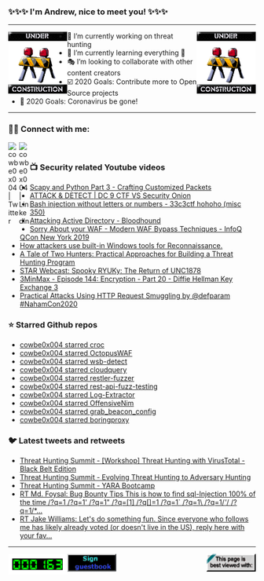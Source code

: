 ### ✨✨✨ I'm Andrew, nice to meet you! ✨✨✨

---
<img align="left" width="120px" src="https://raw.githubusercontent.com/cowbe0x004/cowbe0x004/master/images/image004.gif" />
<img align="right" width="120px" src="https://raw.githubusercontent.com/cowbe0x004/cowbe0x004/master/images/image004.gif" />

- 📖 I’m currently working on threat hunting
- 📘 I’m currently learning everything 🤣
- 🎭 I’m looking to collaborate with other content creators
- ☑️ 2020 Goals: Contribute more to Open Source projects
- 🦠 2020 Goals: Coronavirus be gone!

---

### 🤝🏽 Connect with me:
[<img align="left" alt="cowbe0x004 | Twitter" width="22px" src="https://cdn.jsdelivr.net/npm/simple-icons@v3/icons/twitter.svg" />][twitter]
[<img align="left" alt="cowbe0x004 | LinkedIn" width="22px" src="https://cdn.jsdelivr.net/npm/simple-icons@v3/icons/linkedin.svg" />][linkedin]

<!--
[<img align="left" alt="cowbe0x004.com" width="22px" src="https://raw.githubusercontent.com/iconic/open-iconic/master/svg/globe.svg" />][website]
[<img align="left" alt="cowbe0x004 | YouTube" width="22px" src="https://cdn.jsdelivr.net/npm/simple-icons@v3/icons/youtube.svg" />][youtube]
[<img align="left" alt="cowbe0x004 | Instagram" width="22px" src="https://cdn.jsdelivr.net/npm/simple-icons@v3/icons/instagram.svg" />][instagram]
-->

<br />

### 📺 Security related Youtube videos
<!-- YOUTUBE:START -->
- [Scapy and Python Part 3 - Crafting Customized Packets](https://www.youtube.com/watch?v=0xcr_UH4sNU)
- [ATTACK & DETECT | DC 9 CTF VS Security Onion](https://www.youtube.com/watch?v=ik-U8imhWAQ)
- [Bash injection without letters or numbers - 33c3ctf hohoho (misc 350)](https://www.youtube.com/watch?v=6D1LnMj0Yt0)
- [Attacking Active Directory - Bloodhound](https://www.youtube.com/watch?v=aJqjH3MsbLM)
- [Sorry About your WAF - Modern WAF Bypass Techniques - InfoQ QCon New York 2019](https://www.youtube.com/watch?v=nKJmgE-dYds)
- [How attackers use built-in Windows tools for Reconnaissance.](https://www.youtube.com/watch?v=lBVfgWNyjho)
- [A Tale of Two Hunters: Practical Approaches for Building a Threat Hunting Program](https://www.youtube.com/watch?v=BKowtsZM5Wk)
- [STAR Webcast: Spooky RYUKy: The Return of UNC1878](https://www.youtube.com/watch?v=BhjQ6zsCVSc)
- [3MinMax - Episode 144: Encryption - Part 20 - Diffie Hellman Key Exchange 3](https://www.youtube.com/watch?v=TZb-Clw66wI)
- [Practical Attacks Using HTTP Request Smuggling by @defparam #NahamCon2020](https://www.youtube.com/watch?v=3tpnuzFLU8g)
<!-- YOUTUBE:END -->

### ⭐ Starred Github repos
<!-- GITHUB_STAR:START -->
- [cowbe0x004 starred croc](https://github.com/schollz/croc)
- [cowbe0x004 starred OctopusWAF](https://github.com/CoolerVoid/OctopusWAF)
- [cowbe0x004 starred wsb-detect](https://github.com/LloydLabs/wsb-detect)
- [cowbe0x004 starred cloudquery](https://github.com/cloudquery/cloudquery)
- [cowbe0x004 starred restler-fuzzer](https://github.com/microsoft/restler-fuzzer)
- [cowbe0x004 starred rest-api-fuzz-testing](https://github.com/microsoft/rest-api-fuzz-testing)
- [cowbe0x004 starred Log-Extractor](https://github.com/cbasnett/Log-Extractor)
- [cowbe0x004 starred OffensiveNim](https://github.com/byt3bl33d3r/OffensiveNim)
- [cowbe0x004 starred grab_beacon_config](https://github.com/whickey-r7/grab_beacon_config)
- [cowbe0x004 starred boringproxy](https://github.com/boringproxy/boringproxy)
<!-- GITHUB_STAR:END -->

### 🐦 Latest tweets and retweets
<!-- TWEETS:START -->
- [Threat Hunting Summit - [Workshop] Threat Hunting with VirusTotal - Black Belt Edition](https://twitter.com/cowbe0x004/status/1329101788662915080)
- [Threat Hunting Summit - Evolving Threat Hunting to Adversary Hunting](https://twitter.com/cowbe0x004/status/1329101751740477443)
- [Threat Hunting Summit - YARA Bootcamp](https://twitter.com/cowbe0x004/status/1329091504237912064)
- [RT Md. Foysal: Bug Bounty Tips This is how to find sql-Injection 100% of the time /?q=1 /?q=1' /?q=1" /?q=[1] /?q[]=1 /?q=1` /?q=1\ /?q=1/*'*/ /?q=1/*...](https://twitter.com/foysal_127000/status/1326771530278334466)
- [RT Jake Williams: Let's do something fun. Since everyone who follows me has likely already voted (or doesn't live in the US), reply here with your fav...](https://twitter.com/MalwareJake/status/1323621891211481094)
<!-- TWEETS:END -->

---

[<img align="left" width="120px" src="https://raw.githubusercontent.com/cowbe0x004/cowbe0x004/master/images/visitors.gif" />][visitor]
[<img align="left" alt="Sign My Guestbook" width="100px" src="https://raw.githubusercontent.com/cowbe0x004/cowbe0x004/master/images/sign_guest_book.gif" />][guestbook]
[<img align="right" width="100px" src="https://raw.githubusercontent.com/cowbe0x004/cowbe0x004/master/images/netscape.gif" />][netscape]


[website]: https://cowbe0x004.com
[twitter]: https://twitter.com/cowbe0x004
[youtube]: https://youtube.com/
[instagram]: https://instagram.com/
[linkedin]: https://www.linkedin.com/in/anhuang/
[guestbook]: https://github.com/cowbe0x004/cowbe0x004/issues
[netscape]: https://github.com/cowbe0x004/cowbe0x004
[visitor]: https://github.com/cowbe0x004/cowbe0x004
